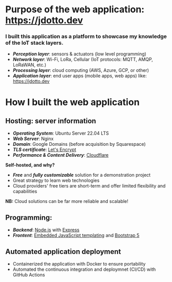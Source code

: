 # Purpose of the web application: https://jdotto.dev
### I built this application as a platform to showcase my knowledge of the IoT stack layers.
 - ***Perception layer***: sensors & actuators (low level programming)
 - ***Network layer***: Wi-Fi, LoRa, Cellular (IoT protocols: MQTT, AMQP, LoRaWAN, etc.)
 - ***Processing layer***: cloud computing (AWS, Azure, GCP, or other)
 - ***Application layer***: end user apps (mobile apps, web apps) like: https://jdotto.dev
 
# How I built the web application

Hosting: server information
-
 - ***Operating System***: Ubuntu Server 22.04 LTS
 - ***Web Server***: Nginx
 - ***Domain***: Google Domains (before acquisition by Squarespace)
 - ***TLS certificate***: [Let's Encrypt](https://letsencrypt.org/)
 - ***Performance & Content Delivery***: [Cloudflare](https://www.cloudflare.com/)


**Self-hosted, and why?**
 - ***Free*** and ***fully customizable*** solution for a demonstration project
 - Great strategy to learn web technologies
 - Cloud providers' free tiers are short-term and offer limited flexibility and capabilities

**NB:** Cloud solutions can be far more reliable and scalable!

 Programming:
 -
- ***Backend***: [Node.js](https://nodejs.org/en) with [Express](https://expressjs.com/)
- ***Frontent***: [Embedded JavaScript templating](https://ejs.co/) and [Bootstrap 5](https://getbootstrap.com/)

Automated application deployment
-
 - Containerized the application with Docker to ensure portability
 - Automated the continuous integration and deploymnet (CI/CD) with GitHub Actions